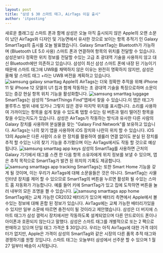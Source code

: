 ```yaml
---
layout: post
title: "삼성 $ 30 스마트 태그, AirTags 이길 출시"
author: 'itposting'
---
```


새로운 플래그십 스마트 폰과 함께 삼성은 오늘 아직 출시되지 않은 Apple의 오랜 소문이 났던 AirTags와 디자인 및 기능면에서 유사한 것으로 보이는 항목 추적기 인 Galaxy SmartTags의 출시를 오늘 발표했습니다.
Galaxy SmartTag는 Bluetooth가 가능하며 (Bluetooth LE 5.0 사용) 스마트 폰과 연결하여 항목의 위치를 전달할 수 있습니다.
 삼성은보다 정확한 위치 정보를 전달할 수있는 고급 초 광대역 기술을 사용하지 않고 대신 Bluetooth에만 의존하고 있습니다.
 삼성이 최신 삼성 스마트 폰에 내장 된 기능이기 때문에 스마트 태그에 UWB를 채택하지 않은 이유는 완전히 명확하지 않지만, 삼성은 올해 말 스마트 태그 +라는 UWB 버전을 계획하고 있습니다.
![samsung galaxy smarttag](https://images.macrumors.com/t/7hoarYq5P3lTAR_aScW6qdKVUFY=/2500x0/filters:no_upscale():quality(90)/article-new/2021/01/samsung-galaxy-smarttag.jpg)
Apple의 ‌AirTags‌는 더욱 정확한 추적을 위해 iPhone 11 및 iPhone 12 모델의 U1 칩과 함께 작동하는 초 광대역 기술을 특징으로하며 소문이있는 증강 현실 항목 위치 기능을 활성화합니다.
![samsung smarttag luggage](https://images.macrumors.com/t/lwi-qPrdj4ZfaSDk2AuoMMNuh0g=/2500x0/filters:no_upscale():quality(90)/article-new/2021/01/samsung-smarttag-luggage.jpg)
SmartTags는 삼성의 "SmartThings Find"앱에서 찾을 수 있습니다.이 앱은 태그가 블루투스 범위 내에 있거나 그렇지 않은 경우 마지막 위치를 표시합니다.
 소리를 사용하여 가까이있는 항목을 쉽게 찾을 수 있도록 탭할 수있는 링 버튼과 멀리 떨어진 항목을 찾을 수있는지도가 있습니다.
삼성은 ‌AirTags‌가 작동하는 방식과 유사한 다른 사람의 Galaxy 장치를 사용하여 분실물을 찾는 "Galaxy Find Network"를 보유하고 있습니다.
 ‌AirTags‌는 나의 찾기 앱을 사용하여 iOS 장치와 나란히 위치 할 수 있습니다.
 iOS 13의 Apple은 다른 사람이 소유 한 장치를 활용하여 셀룰러 연결 없이도 분실 된 장치를 추적 할 수있는 나의 찾기 기능을 추가했으며 이는 ‌AirTags‌에서도 작동 할 것으로 예상됩니다.
![samsung smarttag app keys](https://images.macrumors.com/t/TTEMJ4Y-Ybf6WYK8zs5NKenP5z4=/2500x0/filters:no_upscale():quality(90)/article-new/2021/01/samsung-smarttag-app-keys.jpg)
삼성의 SmartTag를 사용하면 근처의 Galaxy 기기에서 태그를 스캔 한 다음 항목 소유자에게 위치 정보를 보낼 수 있으며, 앱은 추적 목적으로 SmartTag가 발견 된 위치의 기록도 제공합니다.
![samsung smarttags app tracking](https://images.macrumors.com/t/Zv6ema3Fr8BFOoHV6VkiA7zCBeo=/2500x0/filters:no_upscale():quality(90)/article-new/2021/01/samsung-smarttags-app-tracking.jpg)
SmartTags는 또한 Smart Home 기능을 갖게 될 것이며, 이는 우리가 ‌AirTags에 대해 소문을들은 것은 아니다.
 SmartTag는 사물 인터넷 장치를 제어 할 수 있으므로 SmartTag의 버튼을 누르면 활성화 될 수있는 스마트 홈 자동화가 가능합니다.
 예를 들어 키에 SmartTag가 있고 집에 도착하면 버튼을 눌러 내부의 모든 조명을 켤 수 있습니다.
![samsung smarttags app home](https://images.macrumors.com/t/GPjZfGO86fyhYIQmUpvjzTYWWnY=/2500x0/filters:no_upscale():quality(90)/article-new/2021/01/samsung-smarttags-app-home.jpg)
SmartTag에는 교체 가능한 CR2032 배터리가 있으며 배터리 측면에서 Apple에서 볼 수있는 정보에 대해 혼합 된 정보가 있습니다.
 ‌AirTags‌에는 교체 가능한 배터리가있을 수 있지만 일부 소문에 따르면 충전식이 될 것이라고 제안했습니다.
삼성은 더 버지에 스마트 태그가 삼성 갤럭시 장치에서만 작동하도록 설계되었으며 다른 안드로이드 폰이나 아이폰과 호환되지 않는다고 말했다.
삼성은 스마트 태그를 개별적으로 또는 2 팩으로 판매하고 있으며 단일 태그 가격은 $ 30입니다.
 우리는 아직 ‌AirTags에 대한 가격 데이터가 없지만, Apple은 가격이 삼성의 SmartTag와 같은 시장의 다른 품목 추적 태그와 경쟁하기를 원할 것입니다.
스마트 태그는 오늘부터 삼성에서 선주문 할 수 있으며 1 월 27 일부터 배송이 시작됩니다.